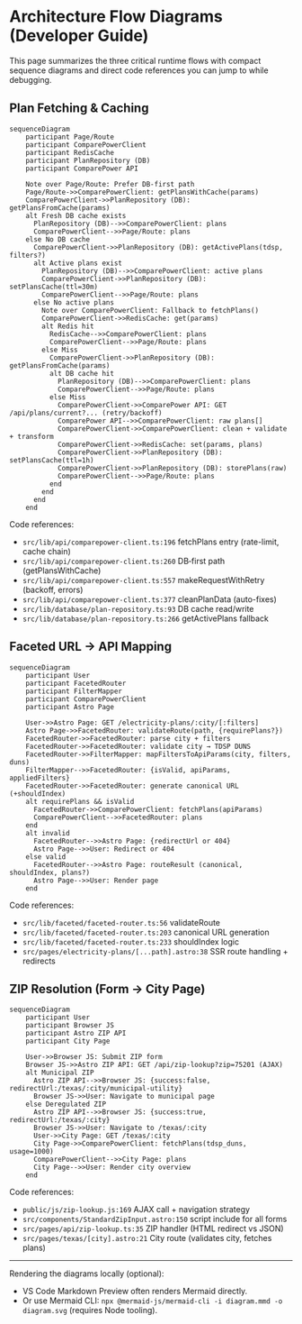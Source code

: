 # Architecture Flow Diagrams (Developer Guide)

This page summarizes the three critical runtime flows with compact sequence diagrams and direct code references you can jump to while debugging.

## Plan Fetching & Caching

```mermaid
sequenceDiagram
    participant Page/Route
    participant ComparePowerClient
    participant RedisCache
    participant PlanRepository (DB)
    participant ComparePower API

    Note over Page/Route: Prefer DB-first path
    Page/Route->>ComparePowerClient: getPlansWithCache(params)
    ComparePowerClient->>PlanRepository (DB): getPlansFromCache(params)
    alt Fresh DB cache exists
      PlanRepository (DB)-->>ComparePowerClient: plans
      ComparePowerClient-->>Page/Route: plans
    else No DB cache
      ComparePowerClient->>PlanRepository (DB): getActivePlans(tdsp, filters?)
      alt Active plans exist
        PlanRepository (DB)-->>ComparePowerClient: active plans
        ComparePowerClient->>PlanRepository (DB): setPlansCache(ttl=30m)
        ComparePowerClient-->>Page/Route: plans
      else No active plans
        Note over ComparePowerClient: Fallback to fetchPlans()
        ComparePowerClient->>RedisCache: get(params)
        alt Redis hit
          RedisCache-->>ComparePowerClient: plans
          ComparePowerClient-->>Page/Route: plans
        else Miss
          ComparePowerClient->>PlanRepository (DB): getPlansFromCache(params)
          alt DB cache hit
            PlanRepository (DB)-->>ComparePowerClient: plans
            ComparePowerClient-->>Page/Route: plans
          else Miss
            ComparePowerClient->>ComparePower API: GET /api/plans/current?... (retry/backoff)
            ComparePower API-->>ComparePowerClient: raw plans[]
            ComparePowerClient->>ComparePowerClient: clean + validate + transform
            ComparePowerClient->>RedisCache: set(params, plans)
            ComparePowerClient->>PlanRepository (DB): setPlansCache(ttl=1h)
            ComparePowerClient->>PlanRepository (DB): storePlans(raw)
            ComparePowerClient-->>Page/Route: plans
          end
        end
      end
    end
```

Code references:
- `src/lib/api/comparepower-client.ts:196` fetchPlans entry (rate-limit, cache chain)
- `src/lib/api/comparepower-client.ts:260` DB‑first path (getPlansWithCache)
- `src/lib/api/comparepower-client.ts:557` makeRequestWithRetry (backoff, errors)
- `src/lib/api/comparepower-client.ts:377` cleanPlanData (auto-fixes)
- `src/lib/database/plan-repository.ts:93` DB cache read/write
- `src/lib/database/plan-repository.ts:266` getActivePlans fallback

## Faceted URL → API Mapping

```mermaid
sequenceDiagram
    participant User
    participant FacetedRouter
    participant FilterMapper
    participant ComparePowerClient
    participant Astro Page

    User->>Astro Page: GET /electricity-plans/:city/[:filters]
    Astro Page->>FacetedRouter: validateRoute(path, {requirePlans?})
    FacetedRouter->>FacetedRouter: parse city + filters
    FacetedRouter->>FacetedRouter: validate city → TDSP DUNS
    FacetedRouter->>FilterMapper: mapFiltersToApiParams(city, filters, duns)
    FilterMapper-->>FacetedRouter: {isValid, apiParams, appliedFilters}
    FacetedRouter->>FacetedRouter: generate canonical URL (+shouldIndex)
    alt requirePlans && isValid
      FacetedRouter->>ComparePowerClient: fetchPlans(apiParams)
      ComparePowerClient-->>FacetedRouter: plans
    end
    alt invalid
      FacetedRouter-->>Astro Page: {redirectUrl or 404}
      Astro Page-->>User: Redirect or 404
    else valid
      FacetedRouter-->>Astro Page: routeResult (canonical, shouldIndex, plans?)
      Astro Page-->>User: Render page
    end
```

Code references:
- `src/lib/faceted/faceted-router.ts:56` validateRoute
- `src/lib/faceted/faceted-router.ts:203` canonical URL generation
- `src/lib/faceted/faceted-router.ts:233` shouldIndex logic
- `src/pages/electricity-plans/[...path].astro:38` SSR route handling + redirects

## ZIP Resolution (Form → City Page)

```mermaid
sequenceDiagram
    participant User
    participant Browser JS
    participant Astro ZIP API
    participant City Page

    User->>Browser JS: Submit ZIP form
    Browser JS->>Astro ZIP API: GET /api/zip-lookup?zip=75201 (AJAX)
    alt Municipal ZIP
      Astro ZIP API-->>Browser JS: {success:false, redirectUrl:/texas/:city/municipal-utility}
      Browser JS->>User: Navigate to municipal page
    else Deregulated ZIP
      Astro ZIP API-->>Browser JS: {success:true, redirectUrl:/texas/:city}
      Browser JS->>User: Navigate to /texas/:city
      User->>City Page: GET /texas/:city
      City Page->>ComparePowerClient: fetchPlans(tdsp_duns, usage=1000)
      ComparePowerClient-->>City Page: plans
      City Page-->>User: Render city overview
    end
```

Code references:
- `public/js/zip-lookup.js:169` AJAX call + navigation strategy
- `src/components/StandardZipInput.astro:150` script include for all forms
- `src/pages/api/zip-lookup.ts:35` ZIP handler (HTML redirect vs JSON)
- `src/pages/texas/[city].astro:21` City route (validates city, fetches plans)

---

Rendering the diagrams locally (optional):
- VS Code Markdown Preview often renders Mermaid directly.
- Or use Mermaid CLI: `npx @mermaid-js/mermaid-cli -i diagram.mmd -o diagram.svg` (requires Node tooling).

